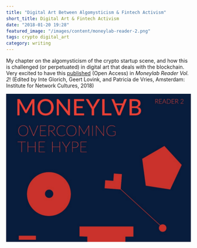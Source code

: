 ```yaml
---
title: "Digital Art Between Algomysticism & Fintech Activism"
short_title: Digital Art & Fintech Activism
date: "2018-01-20 19:28"
featured_image: "/images/content/moneylab-reader-2.png"
tags: crypto digital_art
category: writing
---
```


My chapter on the algomysticism of the crypto startup scene, and how this is challenged (or perpetuated) in digital art that deals with the blockchain. Very excited to have this [published](http://networkcultures.org/blog/publication/moneylab-reader-2-overcoming-the-hype/) (Open Access) in _Moneylab Reader Vol. 2_! (Edited by Inte Glorich, Geert Lovink, and Patricia de Vries, Amsterdam: Institute for Network Cultures, 2018)

![](/images/content/moneylab-reader-2.png)
